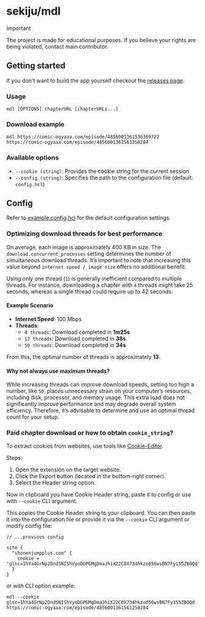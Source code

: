 # sekiju/mdl

> [!IMPORTANT]
> The project is made for educational purposes. If you believe your rights are being violated, contact main contributor.

## Getting started

If you don't want to build the app yourself checkout the [releases page](https://github.com/sekiju/mdl/releases).

### Usage
```shell
mdl [OPTIONS] chapterURL [chapterURLs...]
```

### Download example
```shell
mdl https://comic-ogyaaa.com/episode/4856001361536369722 https://comic-ogyaaa.com/episode/4856001361561258284
```

### Available options

- `--cookie (string)`: Provides the cookie string for the current session
- `--config (string)`: Specifies the path to the configuration file (default: `config.hcl`)

## Config

Refer to [example.config.hcl](example.config.hcl) for the default configuration settings.

### Optimizing download threads for best performance

On average, each image is approximately 400 KB in size. The `download.concurrent_processes` setting determines the number of simultaneous download threads. It’s important to note that increasing this value beyond `internet speed / image size` offers no additional benefit.

Using only one thread (`1`) is generally inefficient compared to multiple threads. For instance, downloading a chapter with `4` threads might take 25 seconds, whereas a single thread could require up to 42 seconds.

#### Example Scenario
- **Internet Speed**: 100 Mbps
- **Threads**:
    - `4 threads`: Download completed in **1m25s**
    - `12 threads`: Download completed in **38s**
    - `50 threads`: Download completed in **34s**

From this, the optimal number of threads is approximately **13**.

#### Why not always use maximum threads?
While increasing threads can improve download speeds, setting too high a number, like `50`, places unnecessary strain on your computer’s resources, including disk, processor, and memory usage. This extra load does not significantly improve performance and may degrade overall system efficiency. Therefore, it’s advisable to determine and use an optimal thread count for your setup.

### Paid chapter download or how to obtain `cookie_string`?

To extract cookies from websites, use tools like [Cookie-Editor](https://cookie-editor.com).

Steps:

1. Open the extension on the target website.
2. Click the Export button (located in the bottom-right corner).
3. Select the Header string option.

Now in clipboard you have Cookie Header string, paste it to config or use with `--cookie` CLI argument.

This copies the Cookie Header string to your clipboard. You can then paste it into the configuration file or provide it via the `--cookie`
CLI argument or modify config file:

```hcl
// ...previous config

site {
  "shonenjumpplus.com" {
    cookie = "glsc=1hYa4GrNp2DndSNIShVyoDGP6MgDmaJhiX22C0X734hkzod56wsBN7Fy1S5ZBOQd"
  }
}
```

or with CLI option example:

```shell
mdl --cookie glsc=1hYa4GrNp2DndSNIShVyoDGP6MgDmaJhiX22C0X734hkzod56wsBN7Fy1S5ZBOQd https://comic-ogyaaa.com/episode/4856001361561258284
```